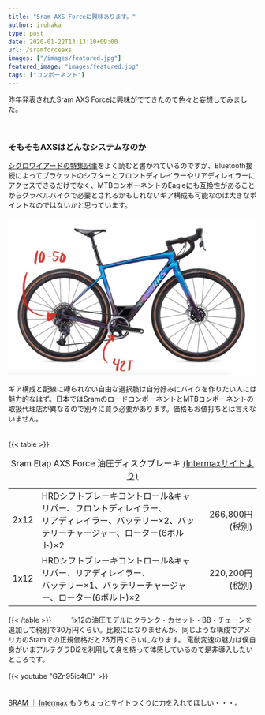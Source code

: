 ```yaml
---
title: "Sram AXS Forceに興味あります。"
author: irohaka
type: post
date: 2020-01-22T13:13:10+09:00
url: /sramforceaxs
images: ["/images/featured.jpg"]
featured_image: "images/featured.jpg"
tags: ["コンポーネント"]
---
```


昨年発表されたSram AXS Forceに興味がでてきたので色々と妄想してみました。
<!--more-->
<br>

### そもそもAXSはどんなシステムなのか

[シクロワイアードの特集記事](https://www.cyclowired.jp/microsite/node/287363)をよく読むと書かれているのですが、Bluetooth接続によってブラケットのシフターとフロントディレイラーやリアディレイラーにアクセスできるだけでなく、MTBコンポーネントのEagleにも互換性があることからグラベルバイクで必要とされるかもしれないギア構成も可能なのは大きなポイントなのではないかと思っています。  
　  
![こういう構成も可能](images/2020-sramaxsforce01.jpg)
　　  

ギア構成と配線に縛られない自由な選択肢は自分好みにバイクを作りたい人には魅力的なはず。日本ではSramのロードコンポーネントとMTBコンポーネントの取扱代理店が異なるので別々に買う必要があります。価格もお値打ちとは言えないません。  
　  

{{< table >}}
<table style="font-size:17px;"><caption >
Sram Etap AXS Force  油圧ディスクブレーキ <a href="http://www.intermax.co.jp/products/sram/etap_axs.html" target="blank" >(Intermaxサイトより)</a>
</caption>
  <tr><td>2x12</td><td>HRDシフトブレーキコントロール&キャリパー、フロントディレイラー、<br>リアディレイラー、バッテリー×2、バッテリーチャージャー、ローター(6ボルト)×2</td><td style="text-align:right">266,800円(税別)</td></tr>
  <tr><td>1x12</td><td>HRDシフトブレーキコントロール&キャリパー、リアディレイラー、<br>バッテリー×1、バッテリーチャージャー、ローター(6ボルト)×2</td><td style="text-align:right">220,200円(税別)</td></tr>
</table>
{{< /table >}} 
　  
　  
1x12の油圧モデルにクランク・カセット・BB・チェーンを追加して税別で30万円くらい。比較にはなりませんが、同じような構成でアメリカのSramでの正規価格だと26万円くらいになります。  
電動変速の魅力は僕自身がいまアルテグラDi2を利用して身を持って体感しているので是非導入したいところです。  
　  



{{< youtube "GZn95ic4tEI" >}}
　　  
　  

[SRAM ｜ Intermax](http://www.intermax.co.jp/products/sram/index.html)
もうちょっとサイトつくりに力を入れてほしい・・・。